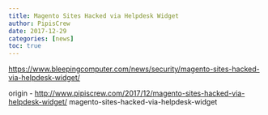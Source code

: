 ```yaml
---
title: Magento Sites Hacked via Helpdesk Widget
author: PipisCrew
date: 2017-12-29
categories: [news]
toc: true
---
```


https://www.bleepingcomputer.com/news/security/magento-sites-hacked-via-helpdesk-widget/

origin - http://www.pipiscrew.com/2017/12/magento-sites-hacked-via-helpdesk-widget/ magento-sites-hacked-via-helpdesk-widget
